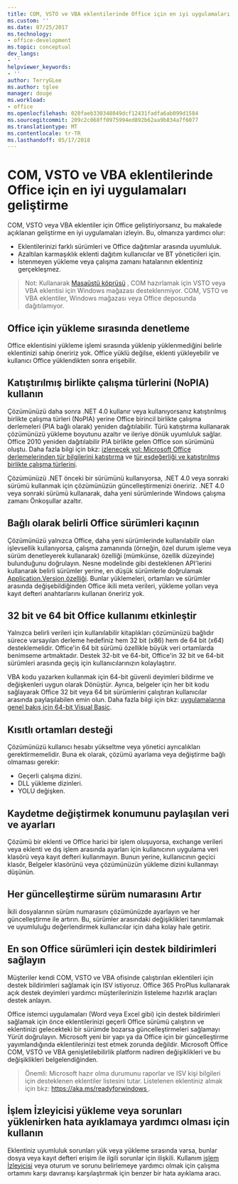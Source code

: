 ```yaml
---
title: COM, VSTO ve VBA eklentilerinde Office için en iyi uygulamaları geliştirme
ms.custom: ''
ms.date: 07/25/2017
ms.technology:
- office-development
ms.topic: conceptual
dev_langs:
- ''
helpviewer_keywords:
- ''
author: TerryGLee
ms.author: tglee
manager: douge
ms.workload:
- office
ms.openlocfilehash: 020faeb330348049dcf12431fadfa6ab099d1584
ms.sourcegitcommit: 209c2c068ff0975994ed892b62aa9b834a7f6077
ms.translationtype: MT
ms.contentlocale: tr-TR
ms.lasthandoff: 05/17/2018
---
```

# <a name="development-best-practices-for-com-vsto-and-vba-add-ins-in-office"></a>COM, VSTO ve VBA eklentilerinde Office için en iyi uygulamaları geliştirme
  COM, VSTO veya VBA eklentiler için Office geliştiriyorsanız, bu makalede açıklanan geliştirme en iyi uygulamaları izleyin.   Bu, olmanıza yardımcı olur:

-  Eklentilerinizi farklı sürümleri ve Office dağıtımlar arasında uyumluluk.
-  Azaltılan karmaşıklık eklenti dağıtım kullanıcılar ve BT yöneticileri için.
-  İstenmeyen yükleme veya çalışma zamanı hatalarının eklentiniz gerçekleşmez.

>Not: Kullanarak [Masaüstü köprüsü](/windows/uwp/porting/desktop-to-uwp-root) , COM hazırlamak için VSTO veya VBA eklentisi için Windows mağazası desteklenmiyor. COM, VSTO ve VBA eklentiler, Windows mağazası veya Office deposunda dağıtılamıyor. 
  
## <a name="do-not-check-for-office-during-installation"></a>Office için yükleme sırasında denetleme  
 Office eklentisini yükleme işlemi sırasında yüklenip yüklenmediğini belirle eklentinizi sahip öneririz yok. Office yüklü değilse, eklenti yükleyebilir ve kullanıcı Office yüklendikten sonra erişebilir. 
  
## <a name="use-embedded-interop-types-nopia"></a>Katıştırılmış birlikte çalışma türlerini (NoPIA) kullanın  
Çözümünüzü daha sonra .NET 4.0 kullanır veya kullanıyorsanız katıştırılmış birlikte çalışma türleri (NoPIA) yerine Office birincil birlikte çalışma derlemeleri (PIA bağlı olarak) yeniden dağıtılabilir. Türü katıştırma kullanarak çözümünüzü yükleme boyutunu azaltır ve ileriye dönük uyumluluk sağlar. Office 2010 yeniden dağıtılabilir PIA birlikte gelen Office son sürümünü oluştu. Daha fazla bilgi için bkz: [izlenecek yol: Microsoft Office derlemelerinden tür bilgilerini katıştırma](https://msdn.microsoft.com/en-us/library/ee317478.aspx) ve [tür eşdeğerliği ve katıştırılmış birlikte çalışma türlerini](/windows/uwp/porting/desktop-to-uwp-root).

Çözümünüzü .NET önceki bir sürümünü kullanıyorsa, .NET 4.0 veya sonraki sürümü kullanmak için çözümünüzün güncelleştirmenizi öneririz. .NET 4.0 veya sonraki sürümü kullanarak, daha yeni sürümlerinde Windows çalışma zamanı Önkoşullar azaltır.
  
## <a name="avoid-depending-on-specific-office-versions"></a>Bağlı olarak belirli Office sürümleri kaçının  
Çözümünüzü yalnızca Office, daha yeni sürümlerinde kullanılabilir olan işlevsellik kullanıyorsa, çalışma zamanında (örneğin, özel durum işleme veya sürüm denetleyerek kullanarak) özelliği (mümkünse, özellik düzeyinde) bulunduğunu doğrulayın. Nesne modelinde gibi desteklenen API'lerini kullanarak belirli sürümler yerine, en düşük sürümlerle doğrulamak [Application.Version özelliği](https://msdn.microsoft.com/en-us/library/office/microsoft.office.interop.excel._application.version.aspx). Bunlar yüklemeleri, ortamları ve sürümler arasında değişebildiğinden Office ikili meta verileri, yükleme yolları veya kayıt defteri anahtarlarını kullanan öneririz yok.

## <a name="enable-both-32-bit-and-64-bit-office-usage"></a>32 bit ve 64 bit Office kullanımı etkinleştir   
Yalnızca belirli verileri için kullanılabilir kitaplıkları çözümünüzü bağlıdır sürece varsayılan derleme hedefiniz hem 32 bit (x86) hem de 64 bit (x64) desteklemelidir. Office'in 64 bit sürümü özellikle büyük veri ortamlarda benimseme artmaktadır. Destek 32-bit ve 64-bit, Office'in 32 bit ve 64-bit sürümleri arasında geçiş için kullanıcılarınızın kolaylaştırır.

VBA kodu yazarken kullanmak için 64-bit güvenli deyimleri bildirme ve değişkenleri uygun olarak Dönüştür. Ayrıca, belgeler için her bit kodu sağlayarak Office 32 bit veya 64 bit sürümlerini çalıştıran kullanıcılar arasında paylaşılabilen emin olun. Daha fazla bilgi için bkz: [uygulamalarına genel bakış için 64-bit Visual Basic](https://msdn.microsoft.com/en-us/library/office/gg264421.aspx).

## <a name="support-restricted-environments"></a>Kısıtlı ortamları desteği   
Çözümünüzü kullanıcı hesabı yükseltme veya yönetici ayrıcalıkları gerektirmemelidir. Buna ek olarak, çözümü ayarlama veya değiştirme bağlı olmaması gerekir:

- Geçerli çalışma dizini.
- DLL yükleme dizinleri.
- YOLU değişken.

## <a name="change-the-save-location-of-shared-data-and-settings"></a>Kaydetme değiştirmek konumunu paylaşılan veri ve ayarları
Çözümü bir eklenti ve Office harici bir işlem oluşuyorsa, exchange verileri veya eklenti ve dış işlem arasında ayarları için kullanıcının uygulama veri klasörü veya kayıt defteri kullanmayın. Bunun yerine, kullanıcının geçici klasör, Belgeler klasörünü veya çözümünüzün yükleme dizini kullanmayı düşünün.

## <a name="increment-the-version-number-with-each-update"></a>Her güncelleştirme sürüm numarasını Artır
İkili dosyalarının sürüm numarasını çözümünüzde ayarlayın ve her güncelleştirme ile artırın. Bu, sürümler arasındaki değişiklikleri tanımlamak ve uyumluluğu değerlendirmek kullanıcılar için daha kolay hale getirir.

## <a name="provide-support-statements-for-the-latest-versions-of-office"></a>En son Office sürümleri için destek bildirimleri sağlayın
Müşteriler kendi COM, VSTO ve VBA ofisinde çalıştırılan eklentileri için destek bildirimleri sağlamak için ISV istiyoruz. Office 365 ProPlus kullanarak açık destek deyimleri yardımcı müşterilerinizin listeleme hazırlık araçları destek anlayın. 

Office istemci uygulamaları (Word veya Excel gibi) için destek bildirimleri sağlamak için önce eklentilerinizi geçerli Office sürümü çalıştırın ve eklentinizi gelecekteki bir sürümde bozarsa güncelleştirmeleri sağlamayı Yürüt doğrulayın. Microsoft yeni bir yapı ya da Office için bir güncelleştirme yayımlandığında eklentilerinizi test etmek zorunda değildir. Microsoft Office COM, VSTO ve VBA genişletilebilirlik platform nadiren değişiklikleri ve bu değişiklikleri belgelendiğinden.

>Önemli: Microsoft hazır olma durumunu raporlar ve ISV kişi bilgileri için desteklenen eklentiler listesini tutar. Listelenen eklentiniz almak için bkz: [ https://aka.ms/readyforwindows ](https://aka.ms/readyforwindows).

## <a name="use-process-monitor-to-help-debug-installation-or-loading-issues"></a>İşlem İzleyicisi yükleme veya sorunları yüklenirken hata ayıklamaya yardımcı olması için kullanın
Eklentiniz uyumluluk sorunları yük veya yükleme sırasında varsa, bunlar dosya veya kayıt defteri erişim ile ilgili sorunlar için ilişkili. Kullanım [işlem İzleyicisi](/sysinternals/downloads/procmon) veya oturum ve sorunu belirlemeye yardımcı olmak için çalışma ortamını karşı davranışı karşılaştırmak için benzer bir hata ayıklama aracı.
